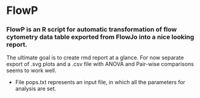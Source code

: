 <h1>FlowP</h1>
<h3>FlowP is an R script for automatic transformation of flow cytometry data table exported from FlowJo into a nice looking report.</h3>

The ultimate goal is to create rmd report at a glance. For now separate export of .svg plots and a .csv file with ANOVA and Pair-wise comparisons seems to work well.

* File pops.txt represents an input file, in which all the parameters for analysis are set.
